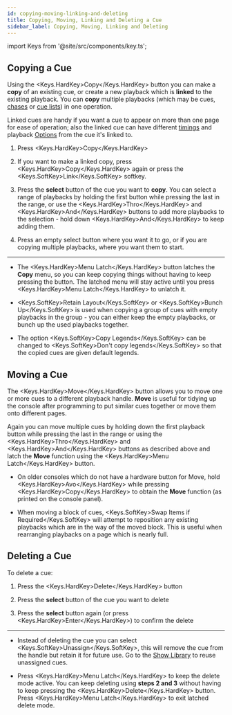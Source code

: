 ```yaml
---
id: copying-moving-linking-and-deleting
title: Copying, Moving, Linking and Deleting a Cue
sidebar_label: Copying, Moving, Linking and Deleting
---
```


import Keys from '@site/src/components/key.ts';

Copying a Cue
-----------------------

Using the <Keys.HardKey>Copy</Keys.HardKey> button you can make a <strong>copy</strong> of an existing cue, or create a 
new playback which is <strong>linked</strong> to the
existing playback. You can <strong>copy</strong> multiple playbacks (which
may be cues, [chases](../chases.md) or [cue lists](../cue-lists.md)) in one operation.

Linked cues are handy if you
want a cue to appear on more than one page for ease of operation; also
the linked cue can have different [timings](cue-timing.md) and 
playback [Options](playback-options.md) from the cue it's linked to.

1. Press <Keys.HardKey>Copy</Keys.HardKey>

2. If you want to make a linked copy, press <Keys.HardKey>Copy</Keys.HardKey> again or press the <Keys.SoftKey>Link</Keys.SoftKey> softkey. 

3. Press the <strong>select</strong> button of the cue you want to <strong>copy</strong>. You
can select a range of playbacks by holding the first button while
pressing the last in the range, or use the <Keys.HardKey>Thro</Keys.HardKey> and <Keys.HardKey>And</Keys.HardKey> buttons
to add more playbacks to the selection - hold down <Keys.HardKey>And</Keys.HardKey> to keep
adding them.

4. Press an empty select button where you want it to go, or if you are copying multiple
playbacks, where you want them to start.

---

-   The <Keys.HardKey>Menu Latch</Keys.HardKey> button latches the <strong>Copy</strong> menu, so you
    can keep copying things without having to keep
    pressing the button. The latched menu will stay active until you
    press <Keys.HardKey>Menu Latch</Keys.HardKey> to unlatch it.

-   <Keys.SoftKey>Retain Layout</Keys.SoftKey> or <Keys.SoftKey>Bunch Up</Keys.SoftKey> is used when copying a group of
    cues with empty playbacks in the group - you can either keep the
    empty playbacks, or bunch up the used playbacks together.

-   The option <Keys.SoftKey>Copy Legends</Keys.SoftKey> can be changed to <Keys.SoftKey>Don't
    copy legends</Keys.SoftKey> so that the copied cues are given default legends.

Moving a Cue
-----------------------

The <Keys.HardKey>Move</Keys.HardKey> button allows you to move one or more cues to a different playback handle. <strong>Move</strong> is useful for tidying 
up the console after programming to put similar cues together or move them onto different pages. 

Again you can move multiple cues by holding down the first playback button while pressing
the last in the range or using the <Keys.HardKey>Thro</Keys.HardKey> and <Keys.HardKey>And</Keys.HardKey> buttons as described above and latch
the <strong>Move</strong> function using the <Keys.HardKey>Menu Latch</Keys.HardKey> button. 

-   On older consoles which do not have a hardware button for Move, hold <Keys.HardKey>Avo</Keys.HardKey> while pressing <Keys.HardKey>Copy</Keys.HardKey>
	to obtain the <strong>Move</strong> function (as printed on the console panel).

-   When moving a block of cues, <Keys.SoftKey>Swap Items if Required</Keys.SoftKey> will attempt to
    reposition any existing playbacks which are in the way of the moved block.
    This is useful when rearranging playbacks on a page which is nearly
    full.


Deleting a Cue
--------------

To delete a cue:

1. Press the <Keys.HardKey>Delete</Keys.HardKey> button

2. Press the <strong>select</strong> button of the cue you want to delete

3. Press the <strong>select</strong> button again (or press <Keys.HardKey>Enter</Keys.HardKey>) to confirm the
delete

---

-   Instead of deleting the cue you can select <Keys.SoftKey>Unassign</Keys.SoftKey>, this will
    remove the cue from the handle but retain it for future use. Go to
    the [Show Library](../titan-basics/show-library.md) to reuse unassigned cues.

-   Press <Keys.HardKey>Menu Latch</Keys.HardKey> to keep the delete mode active. You can keep
    deleting using <strong>steps 2 and 3</strong> without having to keep pressing the
    <Keys.HardKey>Delete</Keys.HardKey> button. Press <Keys.HardKey>Menu Latch</Keys.HardKey> to exit latched delete mode.